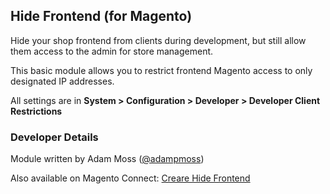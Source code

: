 <h2>Hide Frontend (for Magento)</h2>
<p>Hide your shop frontend from clients during development, but still allow them access to the admin for store management.</p>
<p>This basic module allows you to restrict frontend Magento access to only designated IP addresses.</p>
<p>All settings are in <strong>System > Configuration > Developer > Developer Client Restrictions</strong></p>
<h3>Developer Details</h3>
<p>Module written by Adam Moss (<a href="https://twitter.com/adampmoss">@adampmoss</a>)</p>
<p>Also available on Magento Connect: <a href="http://www.magentocommerce.com/magento-connect/creare-hide-frontend.html">Creare Hide Frontend</a></p>
